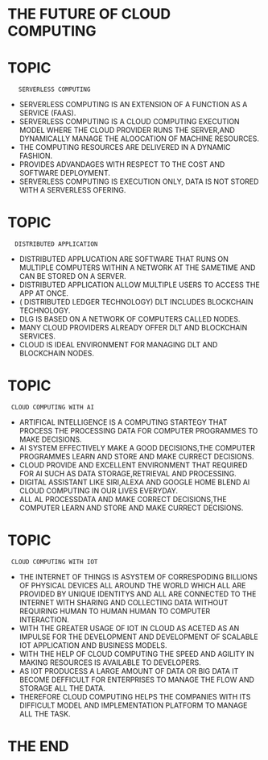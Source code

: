 # THE FUTURE OF CLOUD COMPUTING

# TOPIC 
       SERVERLESS COMPUTING
* SERVERLESS COMPUTING IS AN EXTENSION OF A FUNCTION AS A SERVICE (FAAS).
* SERVERLESS COMPUTING IS A CLOUD COMPUTING EXECUTION MODEL WHERE THE CLOUD PROVIDER RUNS THE SERVER,AND DYNAMICALLY MANAGE THE ALOOCATION OF MACHINE RESOURCES.
* THE COMPUTING RESOURCES ARE DELIVERED IN A DYNAMIC FASHION.
* PROVIDES ADVANDAGES WITH RESPECT TO THE COST AND SOFTWARE DEPLOYMENT.
* SERVERLESS COMPUTING IS EXECUTION ONLY, DATA IS NOT STORED WITH A SERVERLESS OFERING.
# TOPIC
      DISTRIBUTED APPLICATION
* DISTRIBUTED APPLUCATION ARE SOFTWARE THAT RUNS ON MULTIPLE COMPUTERS WITHIN A NETWORK AT THE SAMETIME AND CAN BE STORED ON A SERVER.
* DISTRIBUTED APPLICATION ALLOW MULTIPLE USERS TO ACCESS THE APP AT ONCE.
* ( DISTRIBUTED LEDGER TECHNOLOGY) DLT INCLUDES BLOCKCHAIN TECHNOLOGY.
* DLG IS BASED ON A NETWORK OF COMPUTERS CALLED NODES.
* MANY CLOUD PROVIDERS ALREADY OFFER DLT AND BLOCKCHAIN SERVICES.
* CLOUD IS IDEAL ENVIRONMENT FOR MANAGING DLT AND BLOCKCHAIN NODES.
# TOPIC 
     CLOUD COMPUTING WITH AI
* ARTIFICAL INTELLIGENCE IS A COMPUTING STARTEGY THAT PROCESS THE PROCESSING DATA FOR COMPUTER PROGRAMMES TO MAKE DECISIONS.
* AI SYSTEM EFFECTIVELY MAKE A GOOD DECISIONS,THE COMPUTER PROGRAMMES LEARN AND STORE AND MAKE CURRECT DECISIONS.
* CLOUD PROVIDE AND EXCELLENT ENVIRONMENT THAT REQUIRED FOR AI SUCH AS DATA STORAGE,RETRIEVAL AND PROCESSING.
* DIGITAL ASSISTANT LIKE SIRI,ALEXA AND GOOGLE HOME BLEND AI CLOUD COMPUTING IN OUR LIVES EVERYDAY.
* ALL AL PROCESSDATA AND MAKE CORRECT DECISIONS,THE COMPUTER LEARN AND STORE AND MAKE CURRECT DECISIONS.
# TOPIC
     CLOUD COMPUTING WITH IOT
* THE INTERNET OF THINGS IS ASYSTEM OF CORRESPODING BILLIONS OF PHYSICAL DEVICES ALL AROUND THE WORLD WHICH ALL ARE PROVIDED BY UNIQUE IDENTITYS AND ALL ARE CONNECTED TO THE INTERNET WITH SHARING AND COLLECTING DATA WITHOUT REQUIRING HUMAN TO HUMAN HUMAN TO COMPUTER INTERACTION.
* WITH THE GREATER USAGE OF IOT IN CLOUD AS ACETED AS AN IMPULSE FOR THE DEVELOPMENT AND DEVELOPMENT OF SCALABLE IOT APPLICATION AND BUSINESS MODELS.
* WITH THE HELP OF CLOUD COMPUTING THE SPEED AND AGILITY IN MAKING RESOURCES IS AVAILABLE TO DEVELOPERS.
* AS IOT PRODUCESS A LARGE AMOUNT OF DATA OR BIG DATA IT BECOME DEFFICULT FOR ENTERPRISES TO MANAGE THE FLOW AND STORAGE ALL THE DATA.
* THEREFORE CLOUD COMPUTING HELPS THE COMPANIES WITH ITS DIFFICULT MODEL AND IMPLEMENTATION PLATFORM TO MANAGE ALL THE TASK.


#   THE END 
